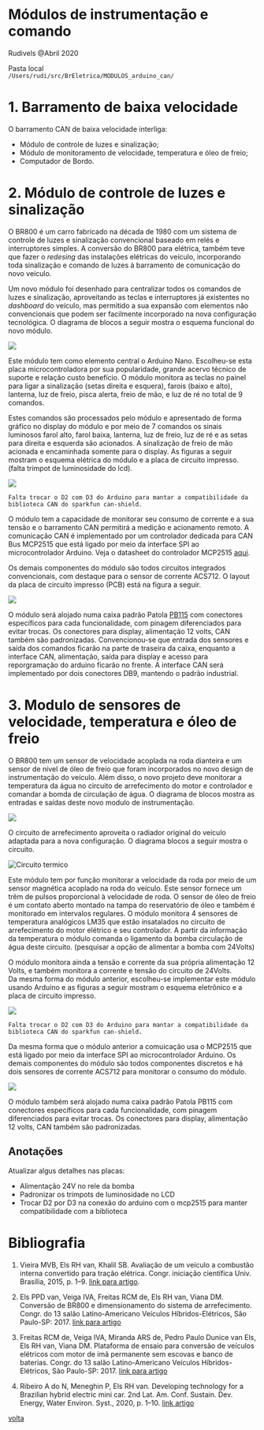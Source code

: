 # Módulos de instrumentação e comando
Rudivels @Abril 2020

Pasta local  
`/Users/rudi/src/BrEletrica/MODULOS_arduino_can/`



# 1. Barramento de baixa velocidade

O barramento CAN de baixa velocidade interliga:

- Módulo de controle de luzes e sinalização;
- Módulo de monitoramento de velocidade, temperatura e óleo de freio;
- Computador de Bordo.


# 2. Módulo de controle de luzes e sinalização

O BR800 é um carro fabricado na década de 1980 com um sistema de controle de luzes e sinalização convencional baseado em relés e interruptores simples. A conversão do BR800 para elétrica, também teve que fazer o *redesing* das instalações elétricas do veículo, incorporando toda sinalização e comando de luzes à barramento de comunicação do novo veículo.
 
Um novo módulo foi desenhado para centralizar todos os comandos de luzes e sinalização, aproveitando as teclas e interruptores já existentes no *dashboard* do veículo, mas permitido a sua expansão com elementos não convencionais que podem ser facilmente incorporado na nova configuração tecnológica. O diagrama de blocos a seguir mostra o esquema funcional do novo módulo.

![](Diagrama_blocos_Mod_luz.jpg)   

Este módulo tem como elemento central o Arduino Nano. Escolheu-se esta placa microcontroladora por sua popularidade, grande acervo técnico de suporte e relação custo benefício. 
O módulo monitora as teclas no painel para ligar a sinalização (setas direita e esquera), farois (baixo e alto), lanterna, luz de freio, pisca alerta, freio de mão, e luz de ré no total de 9 comandos.

Estes comandos são processados pelo módulo e apresentado de forma gráfico no display do módulo e por meio de 7 comandos os sinais luminosos farol alto, farol baixa, lanterna, luz de freio, luz de ré e as setas para direita e esquerda são acionados. A sinalização de freio de mão acionada e encaminhada somente para o display. 
As figuras a seguir mostram o esquema elétrica do módulo e a placa de circuito impresso. (falta trimpot de luminosidade do lcd).

![](Esquema_Mod_luz.jpg)

```
Falta trocar o D2 com D3 do Arduino para mantar a compatibilidade da biblioteca CAN do sparkfun can-shield.
```

O módulo tem a capacidade de monitorar seu consumo de corrente e a sua tensão e o barramento CAN permitirá a medição e acionamento remoto.
A comunicação CAN é implementado por um controlador dedicada para CAN Bus MCP2515 que está ligado por meio da interface SPI ao microcontrolador Arduino. Veja o datasheet do controlador MCP2515 
[aqui](http://ww1.microchip.com/downloads/en/DeviceDoc/MCP2515-Stand-Alone-CAN-Controller-with-SPI-20001801J.pdf). 

Os demais componentes do módulo são todos circuitos integrados convencionais, com destaque para o sensor de corrente ACS712.
O layout da placa de circuito impresso (PCB) está na figura a seguir. 

![](placa_mod_luz.jpg)

O módulo será alojado numa caixa padrão Patola [PB115](http://www.patola.com.br/index.php?route=product/product&product_id=359) com conectores específicos para cada funcionalidade, com pinagem diferenciados para evitar trocas. Os conectores para display, alimentação 12 volts, CAN também são padronizadas. 
Convencionou-se que entrada dos sensores e saída dos comandos ficarão na parte de traseira da caixa, enquanto a interface CAN, alimentação, saída para display e acesso para reporgramação do arduino ficarão no frente. A interface CAN será implementado por dois conectores DB9, mantendo o padrão industrial.   



# 3. Modulo de sensores de velocidade, temperatura e óleo de freio

O BR800 tem um sensor de velocidade acoplada na roda dianteira e um sensor de nível de óleo de freio que foram incorporados no novo design de instrumentação do veículo. Além disso, o novo projeto deve monitorar a temperatura da água no circuito de arrefecimento do motor e controlador e comandar a bomda de circulação de água. O diagrama de blocos mostra as entradas e saídas deste novo modulo de instrumentação.

![](Diagrama_blocos_Mod_Instrum.jpg)

O circuito de arrefecimento aproveita o radiador original do veículo adaptada para a nova configuração. O diagrama blocos a seguir mostra o circuito.


![Circuito termico](tela_sistema_radiador_VEBR.jpg)

Este módulo tem por função monitorar a velocidade da roda por meio de um sensor magnética acoplado na roda do veículo. Este sensor fornece um trêm de pulsos proporcional à velocidade de roda. O sensor de óleo de freio é um contato aberto montado na tampa do reservatório de óleo e também é monitorado em intervalos regulares. O módulo monitora 4 sensores de temperatura analógicos LM35 que estão insatalados no circuito de arrefecimento do motor elétrico e seu controlador. A partir da informação da temperatura o módulo comanda o ligamento da bomba circulação de água deste circuito. (pesquisar a opção de alimentar a bomba com 24Volts)

 
O módulo monitora ainda a tensão e corrente da sua própria alimentação 12 Volts, e também monitora a corrente e tensão do circuito de 24Volts.  
Da mesma forma do módulo anterior, escolheu-se implementar este módulo usando Arduino e as figuras a seguir mostram o esquema eletrônico e a placa de circuito impresso.

![](Esquema_Mod_instrumentacao.jpg)

```
Falta trocar o D2 com D3 do Arduino para mantar a compatibilidade da biblioteca CAN do sparkfun can-shield.
```

Da mesma forma que o módulo anterior a comuicação usa o MCP2515 que está ligado por meio da interface SPI ao microcontrolador Arduino.
Os demais componentes do módulo são todos componentes discretos e há dois sensores de corrente ACS712 para monitorar o consumo do módulo.  


![](placa_mod_sinal.jpg)

O módulo também será alojado numa caixa padrão Patola PB115 com conectores específicos para cada funcionalidade, com pinagem diferenciados para evitar trocas. Os conectores para display, alimentação 12 volts, CAN também são padronizadas. 




## Anotações

Atualizar algus detalhes nas placas:

- Alimentação 24V no rele da bomba
- Padronizar os trimpots de luminosidade no LCD
- Trocar D2 por D3 na conexão do arduino com o mcp2515 para manter compatibilidade com a biblioteca




# Bibliografia
 

1) Vieira MVB, Els RH van, Khalil SB. Avaliação de um veículo a combustão interna convertido para tração elétrica. Congr. iniciação científica Univ. Brasília, 2015, p. 1–9. 
[link para artigo](http://fga.unb.br/rudi.van/galeria/artigo-marcus-vieira-pibic-relatorio-final-envio-2015-08-08-00.pdf). 

2) Els PPD van, Veiga IVA, Freitas RCM de, Els RH van, Viana DM. Conversão de BR800 e dimensionamento do sistema de arrefecimento. Congr. do 13 salão Latino-Americano Veículos Híbridos-Elétricos, São Paulo-SP: 2017.
[link para artigo](http://fga.unb.br/rudi.van/galeria/pedro-paulo-dunice-van-els.pdf)

3) Freitas RCM de, Veiga IVA, Miranda ARS de, Pedro Paulo Dunice van Els, Els RH van, Viana DM. Plataforma de ensaio para conversão de veículos elétricos com motor de imã permanente sem escovas e banco de baterias. Congr. do 13 salão Latino-Americano Veículos Híbridos-Elétricos, São Paulo-SP: 2017.
[link para artigo](http://fga.unb.br/rudi.van/galeria/renata-cunha-moraes-freitas2.pdf)

4) Ribeiro A do N, Meneghin P, Els RH van. Developing technology for a Brazilian hybrid electric mini car. 2nd Lat. Am. Conf. Sustain. Dev. Energy, Water Environ. Syst., 2020, p. 1–10. 
[link artigo](http://fga.unb.br/rudi.van/galeria/arrigo-alex-lasdewes20-fp-161.pdf)

[volta](../README.md)